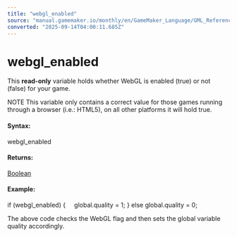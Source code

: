 ```yaml
---
title: "webgl_enabled"
source: "manual.gamemaker.io/monthly/en/GameMaker_Language/GML_Reference/Web_And_HTML5/webgl_enabled.htm"
converted: "2025-09-14T04:00:11.685Z"
---
```


# webgl\_enabled

This **read-only** variable holds whether WebGL is enabled (true) or not (false) for your game.

NOTE This variable only contains a correct value for those games running through a browser (i.e.: HTML5), on all other platforms it will hold true.

#### Syntax:

webgl\_enabled

#### Returns:

[Boolean](../../GML_Overview/Data_Types.md)

#### Example:

if (webgl\_enabled)
{
    global.quality = 1;
}
else global.quality = 0;

The above code checks the WebGL flag and then sets the global variable quality accordingly.